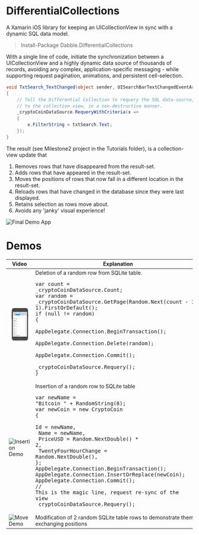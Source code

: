# DifferentialCollections
A Xamarin iOS library for keeping an UICollectionView in sync with a dynamic SQL data model.

> Install-Package Dabble.DifferentialCollections

With a single line of code, initiate the synchronization between a UICollectionView and a highly dynamic data source of 
thousands of records, avoiding any complex, application-specific messaging - while supporting request pagination, 
animations, and persistent cell-selection.

```csharp
void TxtSearch_TextChanged(object sender, UISearchBarTextChangedEventArgs e)
{
    // Tell the Differential Collection to requery the SQL data-source, calculate and push all the changes
    // to the collection view, in a non-destructive manner.
    _cryptoCoinDataSource.RequeryWithCriteria(x =>
    {
        x.FilterString = txtSearch.Text;
    });
}
```

The result (see Milestone2 project in the Tutorials folder), is a collection-view update that
1. Removes rows that have disappeared from the result-set.
2. Adds rows that have appeared in the result-set.
3. Moves the positions of rows that now fall in a different location in the result-set.
4. Reloads rows that have changed in the database since they were last displayed.
5. Retains selection as rows move about.
6. Avoids any 'janky' visual experience!

![Final Demo App](/Tutorial/Images/UICollectionViewFinalDemo.gif)

# Demos

| Video                                                     | Explanation |
| --------------------------------------------------------- | ----------------------------------------------------------------- |
| ![Deletion Demo](/Tutorial/Images/Demo_RandomDelete.gif)  | Deletion of a random row from SQLite table. <br><pre>var count = _cryptoCoinDataSource.Count; <br />var random = _cryptoCoinDataSource.GetPage(Random.Next(count - 1), 1).FirstOrDefault();<br />if (null != random)<br>{ <br> AppDelegate.Connection.BeginTransaction(); <br> AppDelegate.Connection.Delete(random);<br> AppDelegate.Connection.Commit();<br> _cryptoCoinDataSource.Requery();<br>}</pre> |
| ![Insertion Demo](/Tutorial/Images/Demo_RandomInsert.gif)  | Insertion of a random row to SQLite table<br><pre>var newName = "Bitcoin " + RandomString(8);<br>var newCoin = new CryptoCoin<br>{<br>  Id = newName,<br>  Name = newName,<br>  PriceUSD = Random.NextDouble() * 2,<br>  TwentyFourHourChange = Random.NextDouble(),<br>};<br>AppDelegate.Connection.BeginTransaction();<br>AppDelegate.Connection.InsertOrReplace(newCoin);<br>AppDelegate.Connection.Commit();<br>// This is the magic line, request re-sync of the view<br>_cryptoCoinDataSource.Requery();</pre>  |
| ![Move Demo](/Tutorial/Images/Demo_RandomMove.gif)  | Modification of 2 random SQLite table rows to demonstrate them exchanging positions |
